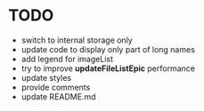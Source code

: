 # TODO

* switch to internal storage only
* update code to display only part of long names
* add legend for imageList
* try to improve **updateFileListEpic** performance
* update styles
* provide comments
* update README.md
